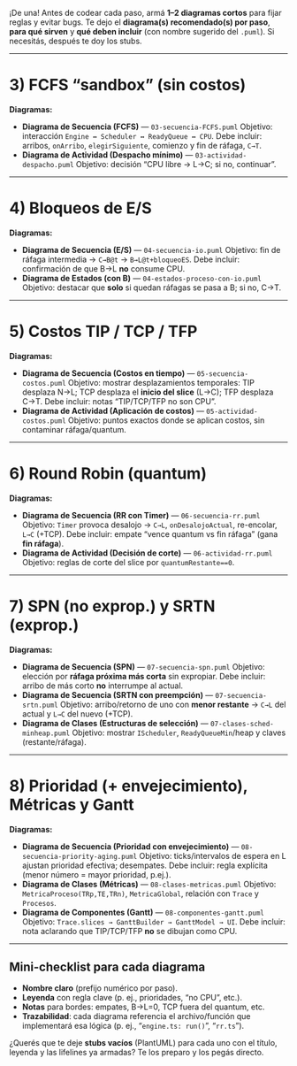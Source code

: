 ¡De una! Antes de codear cada paso, armá **1–2 diagramas cortos** para fijar reglas y evitar bugs. Te dejo el **diagrama(s) recomendado(s) por paso**, **para qué sirven** y **qué deben incluir** (con nombre sugerido del `.puml`). Si necesitás, después te doy los stubs.

---

# 3) FCFS “sandbox” (sin costos)

**Diagramas:**

* **Diagrama de Secuencia (FCFS)** — `03-secuencia-FCFS.puml`
  Objetivo: interacción `Engine ↔ Scheduler ↔ ReadyQueue ↔ CPU`.
  Debe incluir: arribos, `onArribo`, `elegirSiguiente`, comienzo y fin de ráfaga, `C→T`.
* **Diagrama de Actividad (Despacho mínimo)** — `03-actividad-despacho.puml`
  Objetivo: decisión “CPU libre → L→C; si no, continuar”.

---

# 4) Bloqueos de E/S

**Diagramas:**

* **Diagrama de Secuencia (E/S)** — `04-secuencia-io.puml`
  Objetivo: fin de ráfaga intermedia → `C→B@t` → `B→L@t+bloqueoES`.
  Debe incluir: confirmación de que B→L **no** consume CPU.
* **Diagrama de Estados (con B)** — `04-estados-proceso-con-io.puml`
  Objetivo: destacar que **solo** si quedan ráfagas se pasa a B; si no, C→T.

---

# 5) Costos TIP / TCP / TFP

**Diagramas:**

* **Diagrama de Secuencia (Costos en tiempo)** — `05-secuencia-costos.puml`
  Objetivo: mostrar desplazamientos temporales:
  TIP desplaza N→L; TCP desplaza el **inicio del slice** (L→C); TFP desplaza C→T.
  Debe incluir: notas “TIP/TCP/TFP no son CPU”.
* **Diagrama de Actividad (Aplicación de costos)** — `05-actividad-costos.puml`
  Objetivo: puntos exactos donde se aplican costos, sin contaminar ráfaga/quantum.

---

# 6) Round Robin (quantum)

**Diagramas:**

* **Diagrama de Secuencia (RR con Timer)** — `06-secuencia-rr.puml`
  Objetivo: `Timer` provoca desalojo → `C→L`, `onDesalojoActual`, re-encolar, `L→C` (+TCP).
  Debe incluir: empate “vence quantum vs fin ráfaga” (gana **fin ráfaga**).
* **Diagrama de Actividad (Decisión de corte)** — `06-actividad-rr.puml`
  Objetivo: reglas de corte del slice por `quantumRestante==0`.

---

# 7) SPN (no exprop.) y SRTN (exprop.)

**Diagramas:**

* **Diagrama de Secuencia (SPN)** — `07-secuencia-spn.puml`
  Objetivo: elección por **ráfaga próxima más corta** sin expropiar.
  Debe incluir: arribo de más corto **no** interrumpe al actual.
* **Diagrama de Secuencia (SRTN con preempción)** — `07-secuencia-srtn.puml`
  Objetivo: arribo/retorno de uno con **menor restante** → `C→L` del actual y `L→C` del nuevo (+TCP).
* **Diagrama de Clases (Estructuras de selección)** — `07-clases-sched-minheap.puml`
  Objetivo: mostrar `IScheduler`, `ReadyQueueMin`/heap y claves (restante/ráfaga).

---

# 8) Prioridad (+ envejecimiento), Métricas y Gantt

**Diagramas:**

* **Diagrama de Secuencia (Prioridad con envejecimiento)** — `08-secuencia-priority-aging.puml`
  Objetivo: ticks/intervalos de espera en L ajustan prioridad efectiva; desempates.
  Debe incluir: regla explícita (menor número = mayor prioridad, p.ej.).
* **Diagrama de Clases (Métricas)** — `08-clases-metricas.puml`
  Objetivo: `MetricaProceso(TRp,TE,TRn)`, `MetricaGlobal`, relación con `Trace` y `Procesos`.
* **Diagrama de Componentes (Gantt)** — `08-componentes-gantt.puml`
  Objetivo: `Trace.slices → GanttBuilder → GanttModel → UI`.
  Debe incluir: nota aclarando que TIP/TCP/TFP **no** se dibujan como CPU.

---

## Mini-checklist para cada diagrama

* **Nombre claro** (prefijo numérico por paso).
* **Leyenda** con regla clave (p. ej., prioridades, “no CPU”, etc.).
* **Notas** para bordes: empates, B→L=0, TCP fuera del quantum, etc.
* **Trazabilidad**: cada diagrama referencia el archivo/función que implementará esa lógica (p. ej., “`engine.ts: run()`”, “`rr.ts`”).

¿Querés que te deje **stubs vacíos** (PlantUML) para cada uno con el título, leyenda y las lifelines ya armadas? Te los preparo y los pegás directo.
